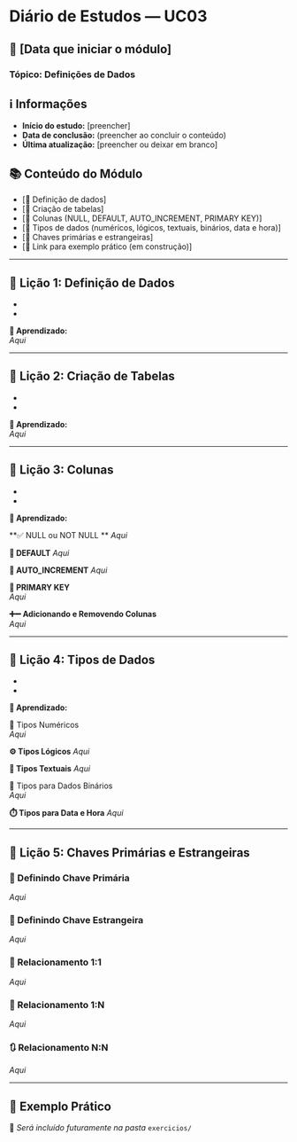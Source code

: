 # Diário de Estudos — UC03

## 📅 [Data que iniciar o módulo]

### Tópico: Definições de Dados

## ℹ️ Informações

- **Início do estudo:** [preencher]  
- **Data de conclusão:** (preencher ao concluir o conteúdo)  
- **Última atualização:** [preencher ou deixar em branco]

## 📚 Conteúdo do Módulo

- [📌 Definição de dados]
- [🧱 Criação de tabelas]  
- [🧾 Colunas (NULL, DEFAULT, AUTO_INCREMENT, PRIMARY KEY)]
- [🧬 Tipos de dados (numéricos, lógicos, textuais, binários, data e hora)]
- [🔗 Chaves primárias e estrangeiras]
- [📎 Link para exemplo prático (em construção)]

---

## 📘 Lição 1: Definição de Dados

-
-

**🧠 Aprendizado:**  
*Aqui*

---

## 📘 Lição 2: Criação de Tabelas

-
-

**🧠 Aprendizado:**  
*Aqui*

---

## 📘 Lição 3: Colunas

-
-

**🧠 Aprendizado:**

**✅ NULL ou NOT NULL **
*Aqui*

**🧰 DEFAULT**
*Aqui*

**🔁 AUTO_INCREMENT**
*Aqui*

**🔐 PRIMARY KEY**  
*Aqui*

**➕➖ Adicionando e Removendo Colunas**  
*Aqui*

---

## 📘 Lição 4: Tipos de Dados

-
-

**🧠 Aprendizado:**

🔢 Tipos Numéricos  
*Aqui*

**⚙️ Tipos Lógicos**
*Aqui*

**📝 Tipos Textuais**
*Aqui*

💾 Tipos para Dados Binários  
*Aqui*

**⏱️ Tipos para Data e Hora**
*Aqui*

---

## 📘 Lição 5: Chaves Primárias e Estrangeiras

### 🔑 Definindo Chave Primária  
*Aqui*

### 🔗 Definindo Chave Estrangeira  
*Aqui*

### 🔁 Relacionamento 1:1  
*Aqui*

### 🔄 Relacionamento 1:N  
*Aqui*

### 🔃 Relacionamento N:N  
*Aqui*

---

## 🧪 Exemplo Prático

📂 *Será incluído futuramente na pasta* `exercicios/`
